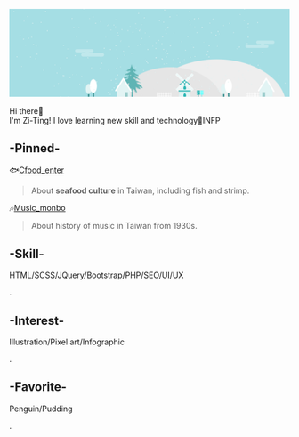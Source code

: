 ![my banner](./_banner_.png)

Hi there👋  
I'm Zi-Ting! I love learning new skill and technology💪INFP

## -Pinned-

🐟[Cfood_enter](https://87penginnouta.github.io/Cfood_enter/)
> About **seafood culture** in Taiwan, including fish and strimp.

🎶[Music_monbo](https://87penginnouta.github.io/taiwan_music_monbo/)
> About history of music in Taiwan from 1930s. 

## -Skill-

HTML/SCSS/JQuery/Bootstrap/PHP/SEO/UI/UX

.


## -Interest-

Illustration/Pixel art/Infographic

.

## -Favorite- 

Penguin/Pudding

.







<!--
**87penginnouta/87penginnouta** is a ✨ _special_ ✨ repository because its `README.md` (this file) appears on your GitHub profile.

Here are some ideas to get you started:

- 🔭 I’m currently working on ...
- 🌱 I’m currently learning ...
- 👯 I’m looking to collaborate on ...
- 🤔 I’m looking for help with ...
- 💬 Ask me about ...
- 📫 How to reach me: ...
- 😄 Pronouns: ...
- ⚡ Fun fact: ...
-->

